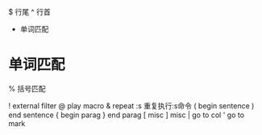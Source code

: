 $ 行尾
^ 行首
* 单词匹配
# 单词匹配
% 括号匹配

! external filter
@ play macro
& repeat :s 重复执行:s命令
( begin sentence
) end sentence
{ begin parag
} end parag
[ misc 
] misc
| go to col
' go to mark
